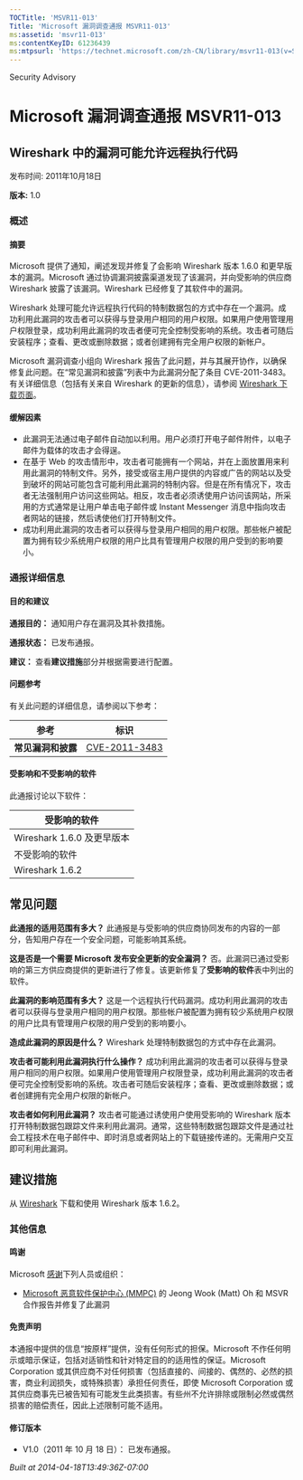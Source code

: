 ```yaml
---
TOCTitle: 'MSVR11-013'
Title: 'Microsoft 漏洞调查通报 MSVR11-013'
ms:assetid: 'msvr11-013'
ms:contentKeyID: 61236439
ms:mtpsurl: 'https://technet.microsoft.com/zh-CN/library/msvr11-013(v=Security.10)'
---
```


Security Advisory

Microsoft 漏洞调查通报 MSVR11-013
=================================

Wireshark 中的漏洞可能允许远程执行代码
--------------------------------------

发布时间: 2011年10月18日

**版本:** 1.0

### 概述

#### 摘要

Microsoft 提供了通知，阐述发现并修复了会影响 Wireshark 版本 1.6.0 和更早版本的漏洞。Microsoft 通过协调漏洞披露渠道发现了该漏洞，并向受影响的供应商 Wireshark 披露了该漏洞。Wireshark 已经修复了其软件中的漏洞。

Wireshark 处理可能允许远程执行代码的特制数据包的方式中存在一个漏洞。成功利用此漏洞的攻击者可以获得与登录用户相同的用户权限。如果用户使用管理用户权限登录，成功利用此漏洞的攻击者便可完全控制受影响的系统。攻击者可随后安装程序；查看、更改或删除数据；或者创建拥有完全用户权限的新帐户。

Microsoft 漏洞调查小组向 Wireshark 报告了此问题，并与其展开协作，以确保修复此问题。在“常见漏洞和披露”列表中为此漏洞分配了条目 CVE-2011-3483。有关详细信息（包括有关来自 Wireshark 的更新的信息），请参阅 [Wireshark 下载页面](http://www.wireshark.org/download.html)。

#### 缓解因素

-   此漏洞无法通过电子邮件自动加以利用。用户必须打开电子邮件附件，以电子邮件为载体的攻击才会得逞。
-   在基于 Web 的攻击情形中，攻击者可能拥有一个网站，并在上面放置用来利用此漏洞的特制文件。另外，接受或宿主用户提供的内容或广告的网站以及受到破坏的网站可能包含可能利用此漏洞的特制内容。但是在所有情况下，攻击者无法强制用户访问这些网站。相反，攻击者必须诱使用户访问该网站，所采用的方式通常是让用户单击电子邮件或 Instant Messenger 消息中指向攻击者网站的链接，然后诱使他们打开特制文件。
-   成功利用此漏洞的攻击者可以获得与登录用户相同的用户权限。那些帐户被配置为拥有较少系统用户权限的用户比具有管理用户权限的用户受到的影响要小。

### 通报详细信息

#### 目的和建议

**通报目的：** 通知用户存在漏洞及其补救措施。

**通报状态：** 已发布通报。

**建议：** 查看**建议措施**部分并根据需要进行配置。

#### 问题参考

有关此问题的详细信息，请参阅以下参考：

| 参考               | 标识                                                                             |
|--------------------|----------------------------------------------------------------------------------|
| **常见漏洞和披露** | [CVE-2011-3483](http://www.cve.mitre.org/cgi-bin/cvename.cgi?name=cve-2011-3483) |

#### 受影响和不受影响的软件

此通报讨论以下软件：

| 受影响的软件               |
|----------------------------|
| Wireshark 1.6.0 及更早版本 |
| 不受影响的软件             |
| Wireshark 1.6.2            |

常见问题
--------

**此通报的适用范围有多大？**
此通报是与受影响的供应商协同发布的内容的一部分，告知用户存在一个安全问题，可能影响其系统。

**这是否是一个需要 Microsoft 发布安全更新的安全漏洞？**
否。此漏洞已通过受影响的第三方供应商提供的更新进行了修复。该更新修复了**受影响的软件**表中列出的软件。

**此漏洞的影响范围有多大？**
这是一个远程执行代码漏洞。成功利用此漏洞的攻击者可以获得与登录用户相同的用户权限。那些帐户被配置为拥有较少系统用户权限的用户比具有管理用户权限的用户受到的影响要小。

**造成此漏洞的原因是什么？**
Wireshark 处理特制数据包的方式中存在此漏洞。

**攻击者可能利用此漏洞执行什么操作？**
成功利用此漏洞的攻击者可以获得与登录用户相同的用户权限。如果用户使用管理用户权限登录，成功利用此漏洞的攻击者便可完全控制受影响的系统。攻击者可随后安装程序；查看、更改或删除数据；或者创建拥有完全用户权限的新帐户。

**攻击者如何利用此漏洞？**
攻击者可能通过诱使用户使用受影响的 Wireshark 版本打开特制数据包跟踪文件来利用此漏洞。通常，这些特制数据包跟踪文件是通过社会工程技术在电子邮件中、即时消息或者网站上的下载链接传递的。无需用户交互即可利用此漏洞。

建议措施
--------

从 [Wireshark](http://www.wireshark.org/download.html) 下载和使用 Wireshark 版本 1.6.2。

### 其他信息

#### 鸣谢

Microsoft [感谢](http://go.microsoft.com/fwlink/?linkid=21127)下列人员或组织：

-   [Microsoft 恶意软件保护中心 (MMPC)](http://www.microsoft.com/security/portal/) 的 Jeong Wook (Matt) Oh 和 MSVR 合作报告并修复了此漏洞

#### 免责声明

本通报中提供的信息“按原样”提供，没有任何形式的担保。Microsoft 不作任何明示或暗示保证，包括对适销性和针对特定目的的适用性的保证。Microsoft Corporation 或其供应商不对任何损害（包括直接的、间接的、偶然的、必然的损害，商业利润损失，或特殊损害）承担任何责任，即使 Microsoft Corporation 或其供应商事先已被告知有可能发生此类损害。有些州不允许排除或限制必然或偶然损害的赔偿责任，因此上述限制可能不适用。

#### 修订版本

-   V1.0（2011 年 10 月 18 日）： 已发布通报。

*Built at 2014-04-18T13:49:36Z-07:00*
